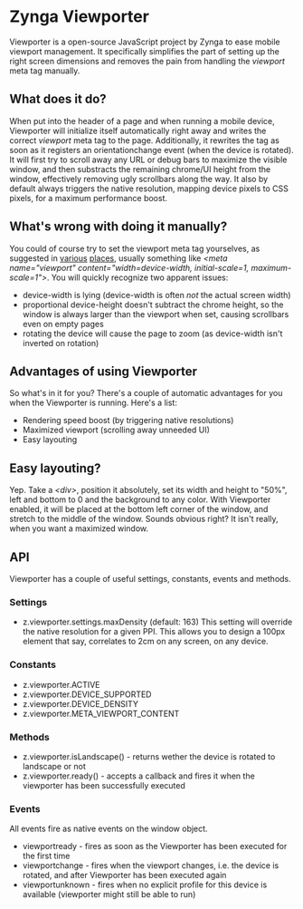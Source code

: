 Zynga Viewporter
================

Viewporter is a open-source JavaScript project by Zynga to ease mobile viewport management. It specifically simplifies the part of setting up the right screen dimensions and removes the pain from handling the *viewport* meta tag manually.

What does it do?
----------------

When put into the header of a page and when running a mobile device, Viewporter will initialize itself automatically right away and writes the correct *viewport* meta tag to the page. Additionally, it rewrites the tag as soon as it registers an orientationchange event (when the device is rotated). It will first try to scroll away any URL or debug bars to maximize the visible window, and then substracts the remaining chrome/UI height from the window, effectively removing ugly scrollbars along the way. It also by default always triggers the native resolution, mapping device pixels to CSS pixels, for a maximum performance boost.

What's wrong with doing it manually?
------------------------------------

You could of course try to set the viewport meta tag yourselves, as suggested in [various](https://developer.mozilla.org/en/mobile/viewport_meta_tag) [places](http://dev.opera.com/articles/view/an-introduction-to-meta-viewport-and-viewport/), usually something like *&lt;meta name="viewport" content="width=device-width, initial-scale=1, maximum-scale=1"&gt;*. You will quickly recognize two apparent issues:

* device-width is lying (device-width is often *not* the actual screen width)
* proportional device-height doesn't subtract the chrome height, so the window is always larger than the viewport when set, causing scrollbars even on empty pages
* rotating the device will cause the page to zoom (as device-width isn't inverted on rotation)

Advantages of using Viewporter
--------------------

So what's in it for you? There's a couple of automatic advantages for you when the Viewporter is running. Here's a list:

* Rendering speed boost (by triggering native resolutions)
* Maximized viewport (scrolling away unneeded UI)
* Easy layouting

Easy layouting?
---------------

Yep. Take a *&lt;div&gt;*, position it absolutely, set its width and height to "50%", left and bottom to 0 and the background to any color. With Viewporter enabled,  it will be placed at the bottom left corner of the window, and stretch to the middle of the window. Sounds obvious right? It isn't really, when you want a maximized window.

API
---

Viewporter has a couple of useful settings, constants, events and methods.

### Settings

* z.viewporter.settings.maxDensity (default: 163)
  This setting will override the native resolution for a given PPI. This allows you to design a 100px element that say, correlates to 2cm on any screen, on any device.

### Constants

* z.viewporter.ACTIVE
* z.viewporter.DEVICE_SUPPORTED
* z.viewporter.DEVICE_DENSITY
* z.viewporter.META_VIEWPORT_CONTENT

### Methods

* z.viewporter.isLandscape() - returns wether the device is rotated to landscape or not
* z.viewporter.ready() - accepts a callback and fires it when the viewporter has been successfully executed

### Events

All events fire as native events on the window object.

* viewportready - fires as soon as the Viewporter has been executed for the first time
* viewportchange - fires when the viewport changes, i.e. the device is rotated, and after Viewporter has been executed again
* viewportunknown - fires when no explicit profile for this device is available (viewporter might still be able to run)